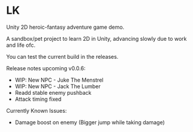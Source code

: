 # LK

Unity 2D heroic-fantasy adventure game demo.

A sandbox/pet project to learn 2D in Unity, advancing slowly due to work and life ofc.

You can test the current build in the releases.

Release notes upcoming v0.0.6:

- WIP: New NPC - Juke The Menstrel
- WIP: New NPC - Jack The Lumber
- Readd stable enemy pushback
- Attack timing fixed

Currently Known Issues:

- Damage boost on enemy (Bigger jump while taking damage)
